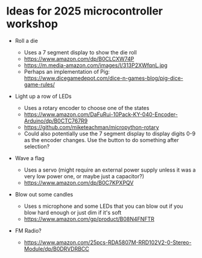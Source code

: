 Ideas for 2025 microcontroller workshop
===

* Roll a die
  - Uses a 7 segment display to show the die roll
  - https://www.amazon.com/dp/B0CLCXW74P
  - https://m.media-amazon.com/images/I/313P2XWfqnL.jpg
  - Perhaps an implementation of Pig: https://www.dicegamedepot.com/dice-n-games-blog/pig-dice-game-rules/

* Light up a row of LEDs
  - Uses a rotary encoder to choose one of the states
  - https://www.amazon.com/DaFuRui-10Pack-KY-040-Encoder-Arduino/dp/B0CTC767R9
  - https://github.com/miketeachman/micropython-rotary
  - Could also potentially use the 7 segment display to display digits 0-9 as the encoder changes. Use the button to do something after selection?

* Wave a flag
  - Uses a servo (might require an external power supply unless it was a very low power one, or maybe just a capacitor?)
  - https://www.amazon.com/dp/B0C7KPXPQV

* Blow out some candles
  - Uses s microphone and some LEDs that you can blow out if you blow hard enough or just dim if it's soft
  - https://www.amazon.com/gp/product/B08N4FNFTR

* FM Radio?
  - https://www.amazon.com/25pcs-RDA5807M-RRD102V2-0-Stereo-Module/dp/B0DRVDRBCC

